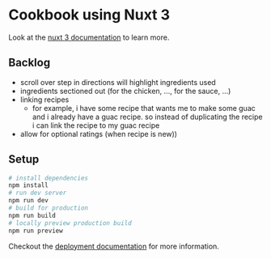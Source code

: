 # Cookbook using Nuxt 3

Look at the [nuxt 3 documentation](https://v3.nuxtjs.org) to learn more.

## Backlog

- scroll over step in directions will highlight ingredients used
- ingredients sectioned out (for the chicken, ..., for the sauce, ...)
- linking recipes
  - for example, i have some recipe that wants me to make some guac and i already have a guac recipe. so instead of duplicating the recipe i can link the recipe to my guac recipe
- allow for optional ratings (when recipe is new))

## Setup

```bash
# install dependencies
npm install
# run dev server
npm run dev
# build for production
npm run build
# locally preview production build
npm run preview
```

Checkout the [deployment documentation](https://v3.nuxtjs.org/guide/deploy/presets) for more information.
